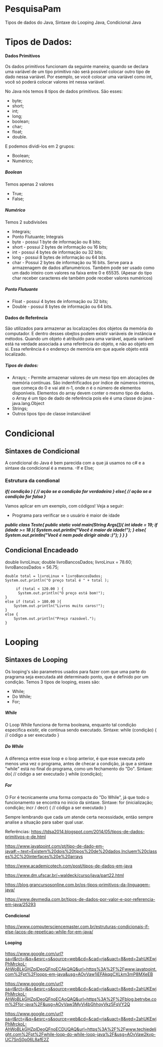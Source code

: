 # PesquisaPam
 Tipos de dados do Java, Sintaxe do Looping Java, Condicional Java

# Tipos de Dados:

#### Dados Primitivos
 Os dados primitivos funcionam da seguinte maneira; quando se declara uma variável de um tipo primitivo não será possível colocar outro tipo de dado nessa variável. Por esemplo, se você colocar uma variável como int, você só poderá colocar valores int nessa variável.
 
No Java nós temos 8 tipos de dados primitivos. São esses:
  -	byte;
  -	short;
  -	int;
  -	long;
  -	boolean;
  -	char;
  -	float; 
  -	double.
 
 E podemos dividi-los em 2 grupos:
  -	Boolean;
  -	Numérico;

##### Boolean 
Temos apenas 2 valores 
  -	True;
  -	False;

##### Numérico 
Temos 2 subdivisões 
  -	Integrais;
  -	Ponto Flutuante;
  Integrais 
  -	byte - possui 1 byte de informação ou 8 bits;
  -	short - possui 2 bytes de informação ou 16 bits;
  -	int - possui 4 bytes de informação ou 32 bits;
  -	long - possui 8 bytes de informação ou 64 bits.
  -	char - Possui 2 bytes de informação ou 16 bits. Serve para a armazenagem de dados alfanuméricos. Também pode ser usado como um dado inteiro com valores na faixa entre 0 e 65535. (Apesar do tipo char receber caracteres ele também pode receber valores numéricos)


##### Ponto Flutuante
  -	Float - possui 4 bytes de informação ou 32 bits;
  -	Double - possui 8 bytes de informação ou 64 bits.
  
#### Dados de Referência
 São utilizados para armazenar as localizações dos objetos da memória do computador. E dentro desses obejtos podem existir variáveis de instância e métodos. 
Quando um objeto é atribuído para uma variável, aquela variável está na verdade associada a uma referência do objeto, e não ao objeto em si. Essa referência é o endereço de memória em que aquele objeto está localizado.

##### Tipos de dados: 
  - Arrays; - Permite armazenar valores de um meso tipo em alocações de memória contínuas. São indenfrificados por índice de números inteiros, que começa do 0 e vai até n-1, onde *n* é o número de elementos disponíveis. Elementos do array devem conter o mesmo tipo de dados. o Array é um tipo de dado de referência pois ele é uma classe do java - java.lang.Object 
  - Strings;
  - Outros tipos tipo de classe instanciável 
  
  # Condicional
  
  ## Sintaxes de Condicional
  
  A condicional do Java é bem parecida com a que já usamos no c# e a sintaxe da condicional é a mesma.
  -If e Else;
  
  ### Estrutura da condional 
  ***if( condição ) {
	    // ação se a condição for verdadeira
  }
  else{
    	// ação se a condição for falsa
  }***
  
  Vamos aplicar em um exemplo, com códigos! Veja a seguir:
  
   - Programa para verificar se o usuário é maior de idade
   
 ***public class Teste{
	     public static void main(String Args[]){
		      int idade = 19;
		        if (idade >= 18 ){
			          System.out.println("Você é maior de idade!");
		        }
          else{
			          System.out.println("Você é nem pode dirigir ainda :)");
		         }
     	}
 }***
   
 ## Condicional Encadeado
   
double livroLinux;
double livroBancosDados;
livroLinux = 78.60;
livroBancosDados = 56.75;

	double total = livroLinux + livroBancosDados;
	System.out.println("O preço total é " + total );

         if (total < 120.00 ) {
          System.out.println("O preço está bom!");
	}
   	else if (total > 180.00 ){
    	System.out.println("Livros muito caros!");
	}	
	else {
    	System.out.println("Preço razoável.");
	}
   
   
   
  # Looping
  ## Sintaxes de Looping
  Os looping's são parametros usados para fazer com que uma parte do pragrama seja executada até determinado ponto, que é definido por um condição.
  Temos 3 tipos de looping, esses são:
  - While;
  - Do While;
  - For;
  
  ##### While
  O Loop While funciona de forma booleana, enquanto tal condição especifica existir, ele continua sendo executado.
  Sintaxe:
  while (condição) {
  // código a ser executado
  }
  
  ##### Do While
  A diferença entre esse loop e o loop anterior, é que esse executa pelo menos uma vez o programa, antes de checar a condição, já que a sintaxe "while" está no final     do programa, como um fechamento do "Do".
  Sintaxe:
  do{
  // código a ser executado
  } while (condição);
  
  ##### For
  O For é tecnicamente uma forma compacta do "Do While", já que todo o funcionamento se encontra no inicio da sintaxe.
  Sintaxe:
  for (inicialização; condição; incr / decr) {
  // código a ser executado
  }
  
  Sempre lembrando que cada um atende certa necessidade, então sempre analise a situação para saber qual usar.
  
Referências:
https://tdsa2014.blogspot.com/2014/05/tipos-de-dados-primitivos-e-de.html

https://www.javatpoint.com/pt/tipo-de-dado-em-java#:~:text=Existem%20dois%20tipos%20de%20dados,Incluem%20classes%2C%20interfaces%20e%20arrays

https://www.academicotech.com/post/tipos-de-dados-em-java

https://www.dm.ufscar.br/~waldeck/curso/java/part22.html

https://blog.grancursosonline.com.br/os-tipos-primitivos-da-linguagem-java/

https://www.devmedia.com.br/tipos-de-dados-por-valor-e-por-referencia-em-java/25293

#### Condicional
https://www.computersciencemaster.com.br/estruturas-condicionais-if-else-lacos-de-repeticao-while-for-em-java/

#### Looping
https://www.google.com/url?sa=t&rct=j&q=&esrc=s&source=web&cd=&cad=rja&uact=8&ved=2ahUKEwjPhMrckoL-AhWoBLkGHZpIDeoQFnoECAkQAQ&url=https%3A%2F%2Fwww.javatpoint.com%2Fpt%2Floops-em-java&usg=AOvVaw1iEFAkqgCXLkm3mP8MXeEB

https://www.google.com/url?sa=t&rct=j&q=&esrc=s&source=web&cd=&cad=rja&uact=8&ved=2ahUKEwjPhMrckoL-AhWoBLkGHZpIDeoQFnoECAoQAQ&url=https%3A%2F%2Fblog.betrybe.com%2Ffor-java%2F&usg=AOvVaw3MyVi4bGhhoyVkz5FqVY2Q

https://www.google.com/url?sa=t&rct=j&q=&esrc=s&source=web&cd=&cad=rja&uact=8&ved=2ahUKEwjPhMrckoL-AhWoBLkGHZpIDeoQFnoECDUQAQ&url=https%3A%2F%2Fwww.techiedelight.com%2Fpt%2Fwhile-loop-do-while-loop-java%2F&usg=AOvVaw2kvp-UC7SnS0p06L8afE2Z




  
  
  
  
  
  
  
  
  

